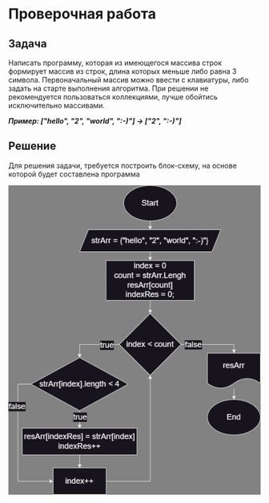 # Проверочная работа

## **Задача**
Написать программу, которая из имеющегося массива строк формирует массив из строк, длина которых меньше либо равна 3 символа. Первоначальный массив можно ввести с клавиатуры, либо задать на старте выполнения алгоритма. При решении не рекомендуется пользоваться коллекциями, лучше обойтись исключительно массивами.

***Пример: ["hello", "2", "world", ":-)"] -> ["2", ":-)"]***


## **Решение**
Для решения задачи, требуется построить блок-схему, на основе которой будет составлена программа

![Блок схема решения задачи](/img/Diagrams%20for%20final-work.drawio.png "Блок схема решения задачи")


